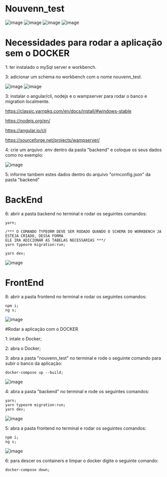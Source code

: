 # Nouvenn_test

![image](https://user-images.githubusercontent.com/62350674/124848792-ed46b800-df73-11eb-8c95-bf7f085d9312.png)
![image](https://user-images.githubusercontent.com/62350674/124848797-f2a40280-df73-11eb-8b4c-e5f3368e074a.png)
![image](https://user-images.githubusercontent.com/62350674/124848845-0e0f0d80-df74-11eb-8507-24fb861bb732.png)
![image](https://user-images.githubusercontent.com/62350674/124848865-15ceb200-df74-11eb-97a5-183487d5e13c.png)

# Necessidades para rodar a aplicação sem o DOCKER

1: ter instalado o mySql server e workbench.

3: adicionar um schema no workbench com o nome nouvenn_test.

![image](https://user-images.githubusercontent.com/62350674/124848910-2aab4580-df74-11eb-8cd4-4291aeb8ed05.png)
![image](https://user-images.githubusercontent.com/62350674/124848962-3e56ac00-df74-11eb-8751-2270017f4213.png)

3: instalar o angular/cli, nodejs e o wampserver para rodar o banco e migration localmente.

https://classic.yarnpkg.com/en/docs/install/#windows-stable

https://nodejs.org/en/

https://angular.io/cli

https://sourceforge.net/projects/wampserver/


4: crie um arquivo .env dentro da pasta "backend" e coloque os seus dados como no exemplo:

![image](https://user-images.githubusercontent.com/62350674/124854859-64814980-df7e-11eb-98e4-0d1b2c4ec455.png)

5: informe tambem estes dados dentro do arquivo "ormconfig.json" da pasta "backend"


# BackEnd

6: abrir a pasta backend no terminal e rodar os seguintes comandos:
	
  	yarn;

	/*** O COMANDO TYPEORM DEVE SER RODADO QUANDO O SCHEMA DO WORKBENCH JA ESTEJA CRIADO, DESSA FORMA
	ELE IRA ADICIONAR AS TABELAS NECESSARIAS ***/
	yarn typeorm migration:run;

	yarn dev;
 
 ![image](https://user-images.githubusercontent.com/62350674/124849023-5e866b00-df74-11eb-95e0-3b2b15dbe093.png)


# FrontEnd
 
8: abrir a pasta frontend no terminal e rodar os seguintes comandos:
	
	npm i;
	ng s;

![image](https://user-images.githubusercontent.com/62350674/124849039-68a86980-df74-11eb-8f31-0162bbffebeb.png)

#Rodar a aplicação com o DOCKER

1: intale o Docker;

2: abra o Docker;

3: abra a pasta "nouvenn_test" no terminal e rode o seguinte comando para subir o banco da aplicação:

	docker-compose up --build;
	
![image](https://user-images.githubusercontent.com/62350674/124854587-ecb31f00-df7d-11eb-87ee-9b6557f86015.png)

4: abra a pasta "backend" no terminal e rode os seguintes comandos:
	
	yarn;
	yarn typeorm migration:run;
	yarn dev;

![image](https://user-images.githubusercontent.com/62350674/124854648-048aa300-df7e-11eb-88eb-70d21695d8da.png)
	
5: abra a pasta frontend no terminal e rodar os seguintes comandos:
	
	npm i;
	ng s;

![image](https://user-images.githubusercontent.com/62350674/124854719-271cbc00-df7e-11eb-9ba8-5b88c234987e.png)
	
6: para descer os containers e limpar o docker digite o seguinte comando:
	
	docker-compose down;
	

	
	
